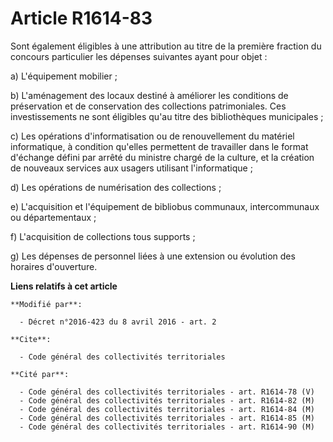 # Article R1614-83

Sont également éligibles à une attribution au titre de la première fraction du concours particulier les dépenses suivantes
ayant pour objet : 

a) L'équipement mobilier ;

b) L'aménagement des locaux destiné à améliorer les conditions de préservation et de conservation des collections
patrimoniales. Ces investissements ne sont éligibles qu'au titre des bibliothèques municipales ; 

c) Les opérations d'informatisation ou de renouvellement du matériel informatique, à condition qu'elles permettent de
travailler dans le format d'échange défini par arrêté du ministre chargé de la culture, et la création de nouveaux services
aux usagers utilisant l'informatique ;

d) Les opérations de numérisation des collections ;

e) L'acquisition et l'équipement de bibliobus communaux, intercommunaux ou départementaux ;

f) L'acquisition de collections tous supports ;

g) Les dépenses de personnel liées à une extension ou évolution des horaires d'ouverture.

**Liens relatifs à cet article**

	**Modifié par**:

	  - Décret n°2016-423 du 8 avril 2016 - art. 2

	**Cite**:

	  - Code général des collectivités territoriales

	**Cité par**:

	  - Code général des collectivités territoriales - art. R1614-78 (V)
	  - Code général des collectivités territoriales - art. R1614-82 (M)
	  - Code général des collectivités territoriales - art. R1614-84 (M)
	  - Code général des collectivités territoriales - art. R1614-85 (M)
	  - Code général des collectivités territoriales - art. R1614-90 (M)
